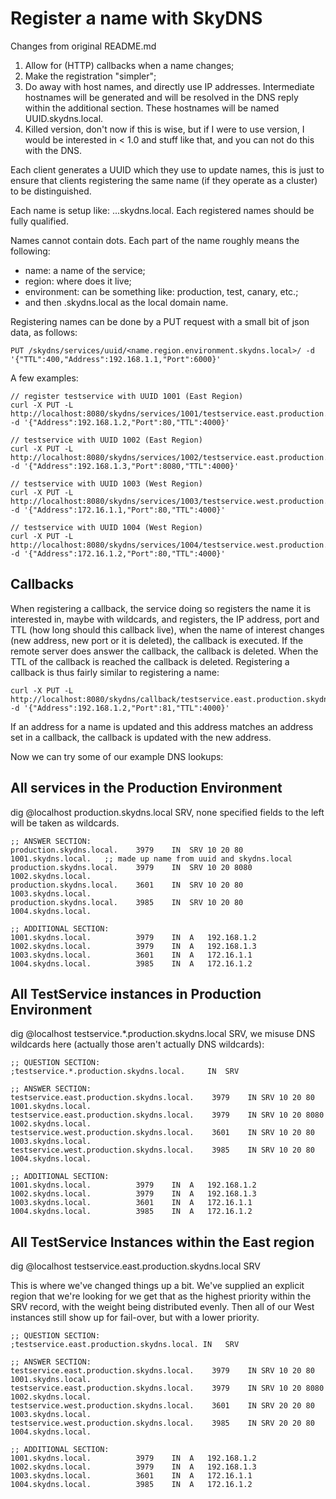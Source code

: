 Register a name with SkyDNS
===========================

Changes from original README.md

1.  Allow for (HTTP) callbacks when a name changes;
2.  Make the registration "simpler";
3.  Do away with host names, and directly use IP addresses. Intermediate
    hostnames will be generated and will be resolved in the DNS reply
    within the additional section. These hostnames will be named
    UUID.skydns.local.
4.  Killed version, don't now if this is wise, but if I were to use
    version, I would be interested in < 1.0 and stuff like that, and you
    can not do this with the DNS.

Each client generates a UUID which they use to update names, this is
just to ensure that clients registering the same name (if they operate
as a cluster) to be distinguished.

Each name is setup like: <name>.<region>.<environment>.skydns.local.
Each registered names should be fully qualified.

Names cannot contain dots. Each part of the name roughly means the
following:

-   name: a name of the service;
-   region: where does it live;
-   environment: can be something like: production, test, canary, etc.;
-   and then .skydns.local as the local domain name.

Registering names can be done by a PUT request with a small bit of json
data, as follows:

    PUT /skydns/services/uuid/<name.region.environment.skydns.local>/ -d '{"TTL":400,"Address":192.168.1.1,"Port":6000}'

A few examples:

    // register testservice with UUID 1001 (East Region)
    curl -X PUT -L http://localhost:8080/skydns/services/1001/testservice.east.production.skydns.local/ -d '{"Address":192.168.1.2,"Port":80,"TTL":4000}'

    // testservice with UUID 1002 (East Region)
    curl -X PUT -L http://localhost:8080/skydns/services/1002/testservice.east.production.skydns.local/ -d '{"Address":192.168.1.3,"Port":8080,"TTL":4000}'

    // testservice with UUID 1003 (West Region)
    curl -X PUT -L http://localhost:8080/skydns/services/1003/testservice.west.production.skydns.local/ -d '{"Address":172.16.1.1,"Port":80,"TTL":4000}'

    // testservice with UUID 1004 (West Region)
    curl -X PUT -L http://localhost:8080/skydns/services/1004/testservice.west.production.skydns.local/ -d '{"Address":172.16.1.2,"Port":80,"TTL":4000}'

Callbacks
---------

When registering a callback, the service doing so registers the name it
is interested in, maybe with wildcards, and registers, the IP address,
port and TTL (how long should this callback live), when the name of
interest changes (new address, new port or it is deleted), the callback
is executed. If the remote server does answer the callback, the callback
is deleted. When the TTL of the callback is reached the callback is
deleted. Registering a callback is thus fairly similar to registering a
name:

    curl -X PUT -L http://localhost:8080/skydns/callback/testservice.east.production.skydns.local/ -d '{"Address":192.168.1.2,"Port":81,"TTL":4000}'

If an address for a name is updated and this address matches an address
set in a callback, the callback is updated with the new address.

Now we can try some of our example DNS lookups:

All services in the Production Environment
------------------------------------------

dig @localhost production.skydns.local SRV, none specified fields to the
left will be taken as wildcards.

    ;; ANSWER SECTION:
    production.skydns.local.    3979    IN  SRV 10 20 80   1001.skydns.local.   ;; made up name from uuid and skydns.local
    production.skydns.local.    3979    IN  SRV 10 20 8080 1002.skydns.local.
    production.skydns.local.    3601    IN  SRV 10 20 80   1003.skydns.local.
    production.skydns.local.    3985    IN  SRV 10 20 80   1004.skydns.local.

    ;; ADDITIONAL SECTION:
    1001.skydns.local.          3979    IN  A   192.168.1.2
    1002.skydns.local.          3979    IN  A   192.168.1.3
    1003.skydns.local.          3601    IN  A   172.16.1.1
    1004.skydns.local.          3985    IN  A   172.16.1.2

All TestService instances in Production Environment
---------------------------------------------------

dig @localhost testservice.*.production.skydns.local SRV, we misuse DNS
wildcards here (actually those aren't actually DNS wildcards):

    ;; QUESTION SECTION:
    ;testservice.*.production.skydns.local.     IN  SRV

    ;; ANSWER SECTION:
    testservice.east.production.skydns.local.    3979    IN SRV 10 20 80   1001.skydns.local.
    testservice.east.production.skydns.local.    3979    IN SRV 10 20 8080 1002.skydns.local.
    testservice.west.production.skydns.local.    3601    IN SRV 10 20 80   1003.skydns.local.
    testservice.west.production.skydns.local.    3985    IN SRV 10 20 80   1004.skydns.local.

    ;; ADDITIONAL SECTION:
    1001.skydns.local.          3979    IN  A   192.168.1.2
    1002.skydns.local.          3979    IN  A   192.168.1.3
    1003.skydns.local.          3601    IN  A   172.16.1.1
    1004.skydns.local.          3985    IN  A   172.16.1.2

All TestService Instances within the East region
------------------------------------------------

dig @localhost testservice.east.production.skydns.local SRV

This is where we've changed things up a bit. We've supplied an explicit
region that we're looking for we get that as the highest priority within
the SRV record, with the weight being distributed evenly. Then all of
our West instances still show up for fail-over, but with a lower
priority.

    ;; QUESTION SECTION:
    ;testservice.east.production.skydns.local. IN   SRV

    ;; ANSWER SECTION:
    testservice.east.production.skydns.local.    3979    IN SRV 10 20 80   1001.skydns.local.
    testservice.east.production.skydns.local.    3979    IN SRV 10 20 8080 1002.skydns.local.
    testservice.west.production.skydns.local.    3601    IN SRV 20 20 80   1003.skydns.local.
    testservice.west.production.skydns.local.    3985    IN SRV 20 20 80   1004.skydns.local.

    ;; ADDITIONAL SECTION:
    1001.skydns.local.          3979    IN  A   192.168.1.2
    1002.skydns.local.          3979    IN  A   192.168.1.3
    1003.skydns.local.          3601    IN  A   172.16.1.1
    1004.skydns.local.          3985    IN  A   172.16.1.2
